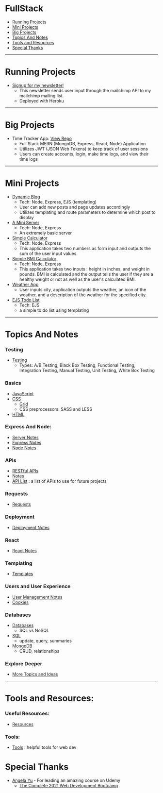 # FullStack

- [Running Projects](#Running-Projects)
- [Mini Projects](#Mini-Projects)
- [Big Projects](#Big-Projects)
- [Topics And Notes](#Topics-And-Notes)
- [Tools and Resources](#Tools-and-Resources)
- [Special Thanks](#Special-Thanks)

---

# Running Projects

- [Signup for my newsletter!](https://lit-woodland-72587.herokuapp.com/)
  - This newsletter sends user input through the mailchimp API to my mailchimp mailing list.
  - Deployed with Heroku

---

# Big Projects

- Time Tracker App: <a href="https://github.com/MeganPaffrath/time-tracker" target=_blank>View Repo</a>
  - Full Stack MERN (MongoDB, Express, React, Node) Application
  - Utilizes JWT (JSON Web Tokens) to keep track of user sessions
  - Users can create accounts, login, make time logs, and view their time logs

---

# Mini Projects

- [Dynamic Blog](projects/blog)
  - Tech: Node, Express, EJS (templating)
  - User can add new posts and page updates accordingly
  - Utilizes templating and route parameters to determine which post to display
- [A Mini Server](express-and-node/my-express-server)
  - Tech: Node, Express
  - An extremely basic server
- [Simple Calculator](express-and-node/my-calculator)
  - Tech: Node, Express
  - This application takes two numbers as form input and outputs the sum of the user input values.
- [Simple BMI Calculator](express-and-node/bmi-calculator)
  - Tech: Node, Express
  - This application takes two inputs : height in inches, and weight in pounds. BMI is calculated and the output tells the user if they are a healthy weight or not as well as the user's calculated BMI.
- [Weather App](api/WeatherProject)
  - User inputs city, application outputs the weather, an icon of the weather, and a description of the weather for the specified city.
- [EJS Todo List](templates/ejs/todolist-v1)
  - Tech: EJS
  - a simple to do list using templating

---

# Topics And Notes

### Testing

- [Testing](testing/testing.md)
  - Types: A/B Testing, Black Box Testing, Functional Testing, Integration Testing, Manual Testing, Unit Testing, White Box Testing

### Basics

- [JavaScript](javascript/README.md)
- [CSS](css/css.md)
  - [Grid](css/grid/grid.md)
  - CSS preprocessors: SASS and LESS
- [HTML](html/html.md)

### Express And Node:

- [Server Notes](express-and-node/my-express-server/notes.md)
- [Express Notes](express-and-node/express.md)
- [Node Notes](express-and-node/node.md)

### APIs

- [RESTful APIs](api/RESTful/README.md)
- [Notes](api/api-notes.md)
- [API List](api/fun-api-list.md) : a list of APIs to use for future projects

### Requests

- [Requests](requests/requests.md)

### Deployment

- [Deployment Notes](deployment/deploy.md)

### React

- [React Notes](react/react.md)

### Templating

- [Templates](templates/templates.md)

### Users and User Experience

- [User Management Notes](user-management/user-management.md)
- [Cookies](cookies/cookies.md)

### Databases

- [Databases](databases/databases.md)
  - SQL vs NoSQL
- [SQL](databases/sql/sql.md)
  - update, query, summaries
- [MongoDB](databases/mongodb/mongodb.md)
  - CRUD, relationships

### Explore Deeper

- [More Topics and Ideas](more-topics.md)

---

# Tools and Resources:

### Useful Resources:

- [Resources](resources.md)

### Tools:

- [Tools](tools.md) : helpful tools for web dev

# Special Thanks

- [Angela Yu](https://www.appbrewery.co/) - For leading an amazing course on Udemy
  - [The Complete 2021 Web Development Bootcamp](https://www.udemy.com/course/the-complete-web-development-bootcamp/)
